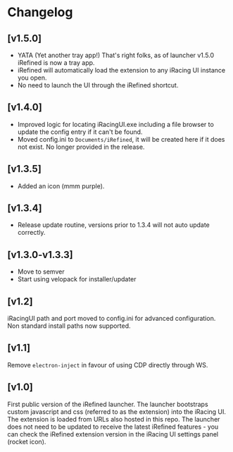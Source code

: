 # Changelog

## [v1.5.0]

- YATA (Yet another tray app!) That's right folks, as of launcher v1.5.0 iRefined is now a tray app.
- iRefined will automatically load the extension to any iRacing UI instance you open.
- No need to launch the UI through the iRefined shortcut.

## [v1.4.0]

- Improved logic for locating iRacingUI.exe including a file browser to update the config entry if it can't be found.
- Moved config.ini to `Documents/iRefined`, it will be created here if it does not exist. No longer provided in the release.

## [v1.3.5]

- Added an icon (mmm purple).

## [v1.3.4]

- Release update routine, versions prior to 1.3.4 will not auto update correctly.

## [v1.3.0-v1.3.3]

- Move to semver
- Start using velopack for installer/updater

## [v1.2]

iRacingUI path and port moved to config.ini for advanced configuration. Non standard install paths now supported.

## [v1.1]

Remove `electron-inject` in favour of using CDP directly through WS.

## [v1.0]

First public version of the iRefined launcher. The launcher bootstraps custom javascript and css (referred to as the extension) into the iRacing UI. The extension is loaded from URLs also hosted in this repo. The launcher does not need to be updated to receive the latest iRefined features - you can check the iRefined extension version in the iRacing UI settings panel (rocket icon).
